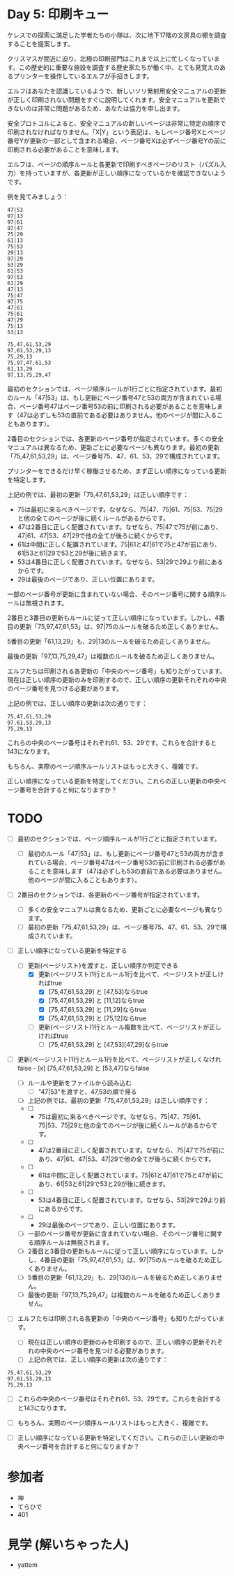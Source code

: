# Day 5: 印刷キュー

ケレスでの探索に満足した学者たちの小隊は、次に地下17階の文房具の棚を調査することを提案します。

クリスマスが間近に迫り、北極の印刷部門はこれまで以上に忙しくなっています。この歴史的に重要な施設を調査する歴史家たちが働く中、とても見覚えのあるプリンターを操作しているエルフが手招きします。

エルフはあなたを認識しているようで、新しいソリ発射用安全マニュアルの更新が正しく印刷されない問題をすぐに説明してくれます。安全マニュアルを更新できないのは非常に問題があるため、あなたは協力を申し出ます。

安全プロトコルによると、安全マニュアルの新しいページは非常に特定の順序で印刷されなければなりません。「X|Y」という表記は、もしページ番号Xとページ番号Yが更新の一部として含まれる場合、ページ番号Xは必ずページ番号Yの前に印刷される必要があることを意味します。

エルフは、ページの順序ルールと各更新で印刷すべきページのリスト（パズル入力）を持っていますが、各更新が正しい順序になっているかを確認できないようです。

例を見てみましょう：

```
47|53  
97|13  
97|61  
97|47  
75|29  
61|13  
75|53  
29|13  
97|29  
53|29  
61|53  
97|53  
61|29  
47|13  
75|47  
97|75  
47|61  
75|61  
47|29  
75|13  
53|13  

75,47,61,53,29  
97,61,53,29,13  
75,29,13  
75,97,47,61,53  
61,13,29  
97,13,75,29,47  
```

最初のセクションでは、ページ順序ルールが1行ごとに指定されています。最初のルール「47|53」は、もし更新にページ番号47と53の両方が含まれている場合、ページ番号47はページ番号53の前に印刷される必要があることを意味します（47は必ずしも53の直前である必要はありません。他のページが間に入ることもあります）。

2番目のセクションでは、各更新のページ番号が指定されています。多くの安全マニュアルは異なるため、更新ごとに必要なページも異なります。最初の更新「75,47,61,53,29」は、ページ番号75、47、61、53、29で構成されています。

プリンターをできるだけ早く稼働させるため、まず正しい順序になっている更新を特定します。

上記の例では、最初の更新「75,47,61,53,29」は正しい順序です：

- 75は最初に来るべきページです。なぜなら、75|47、75|61、75|53、75|29と他の全てのページが後に続くルールがあるからです。
- 47は2番目に正しく配置されています。なぜなら、75|47で75が前にあり、47|61、47|53、47|29で他の全てが後ろに続くからです。
- 61は中間に正しく配置されています。75|61と47|61で75と47が前にあり、61|53と61|29で53と29が後に続きます。
- 53は4番目に正しく配置されています。なぜなら、53|29で29より前にあるからです。
- 29は最後のページであり、正しい位置にあります。

一部のページ番号が更新に含まれていない場合、そのページ番号に関する順序ルールは無視されます。

2番目と3番目の更新もルールに従って正しい順序になっています。しかし、4番目の更新「75,97,47,61,53」は、97|75のルールを破るため正しくありません。

5番目の更新「61,13,29」も、29|13のルールを破るため正しくありません。

最後の更新「97,13,75,29,47」は複数のルールを破るため正しくありません。

エルフたちは印刷される各更新の「中央のページ番号」も知りたがっています。
現在は正しい順序の更新のみを印刷するので、正しい順序の更新それぞれの中央のページ番号を見つける必要があります。

上記の例では、正しい順序の更新は次の通りです：

```
75,47,61,53,29  
97,61,53,29,13  
75,29,13  
```

これらの中央のページ番号はそれぞれ61、53、29です。これらを合計すると143になります。

もちろん、実際のページ順序ルールリストはもっと大きく、複雑です。

正しい順序になっている更新を特定してください。これらの正しい更新の中央ページ番号を合計すると何になりますか？　

# TODO

- [ ] 最初のセクションでは、ページ順序ルールが1行ごとに指定されています。
  - [ ] 最初のルール「47|53」は、もし更新にページ番号47と53の両方が含まれている場合、ページ番号47はページ番号53の前に印刷される必要があることを意味します（47は必ずしも53の直前である必要はありません。他のページが間に入ることもあります）。
- [ ] 2番目のセクションでは、各更新のページ番号が指定されています。
  - [ ] 多くの安全マニュアルは異なるため、更新ごとに必要なページも異なります。
  - [ ] 最初の更新「75,47,61,53,29」は、ページ番号75、47、61、53、29で構成されています。
- [ ] 正しい順序になっている更新を特定する
  - [ ] 更新(ページリスト)を渡すと、正しい順序か判定できる
    - [x] 更新(ページリスト)1行とルール1行を比べて、ページリストが正しければtrue
      - [x] [75,47,61,53,29] と [47,53]ならtrue
      - [x] [75,47,61,53,29] と [11,12]ならtrue
      - [x] [75,47,61,53,29] と [11,29]ならtrue
      - [x] [75,47,61,53,29] と [75,12]ならtrue
    - [ ] 更新(ページリスト)1行とルール複数を比べて、ページリストが正しければtrue
      - [ ] [75,47,61,53,29] と [47,53][47,29]ならtrue
- [ ] 更新(ページリスト)1行とルール1行を比べて、ページリストが正しくなけれfalse
      - [x] [75,47,61,53,29] と [53,47]ならfalse


  - [ ] ルールや更新をファイルから読み込む
    - [ ] "47|53"を渡すと、47,53の順で帰る
  - [ ] 上記の例では、最初の更新「75,47,61,53,29」は正しい順序です：
  - [ ] - 75は最初に来るべきページです。なぜなら、75|47、75|61、75|53、75|29と他の全てのページが後に続くルールがあるからです。
  - [ ] - 47は2番目に正しく配置されています。なぜなら、75|47で75が前にあり、47|61、47|53、47|29で他の全てが後ろに続くからです。
  - [ ] - 61は中間に正しく配置されています。75|61と47|61で75と47が前にあり、61|53と61|29で53と29が後に続きます。
  - [ ] - 53は4番目に正しく配置されています。なぜなら、53|29で29より前にあるからです。
  - [ ] - 29は最後のページであり、正しい位置にあります。
  - [ ] 一部のページ番号が更新に含まれていない場合、そのページ番号に関する順序ルールは無視されます。
  - [ ] 2番目と3番目の更新もルールに従って正しい順序になっています。しかし、4番目の更新「75,97,47,61,53」は、97|75のルールを破るため正しくありません。
  - [ ] 5番目の更新「61,13,29」も、29|13のルールを破るため正しくありません。
  - [ ] 最後の更新「97,13,75,29,47」は複数のルールを破るため正しくありません。
- [ ] エルフたちは印刷される各更新の「中央のページ番号」も知りたがっています。
  - [ ] 現在は正しい順序の更新のみを印刷するので、正しい順序の更新それぞれの中央のページ番号を見つける必要があります。
  - [ ] 上記の例では、正しい順序の更新は次の通りです：
```
75,47,61,53,29  
97,61,53,29,13  
75,29,13  
```

  - [ ] これらの中央のページ番号はそれぞれ61、53、29です。これらを合計すると143になります。
  - [ ] もちろん、実際のページ順序ルールリストはもっと大きく、複雑です。
- [ ] 正しい順序になっている更新を特定してください。これらの正しい更新の中央ページ番号を合計すると何になりますか？　



# 参加者

- 神
- てらひで
- 401

# 見学 (解いちゃった人)

- yattom



